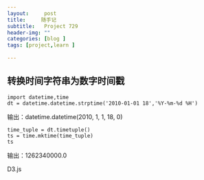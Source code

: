 ```yaml
---
layout:     post
title:     随手记
subtitle:   Project 729
header-img: ""
categories: [blog ]
tags: [project,learn ]
 
---
```


## 转换时间字符串为数字时间戳
	import datetime,time
	dt = datetime.datetime.strptime('2010-01-01 18','%Y-%m-%d %H')

输出：datetime.datetime(2010, 1, 1, 18, 0)

	time_tuple = dt.timetuple()
	ts = time.mktime(time_tuple) 
	ts

输出：1262340000.0

D3.js